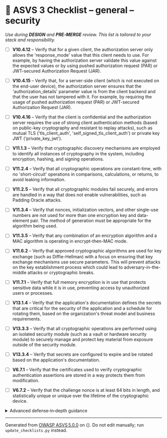 # 🔴 ASVS 3 Checklist – general – security

*Use during **DESIGN** and **PRE‑MERGE** review. This list is tailored to your stack and responsibility.*


- [ ] **V10.4.12** – Verify that for a given client, the authorization server only allows the 'response_mode' value that this client needs to use. For example, by having the authorization server validate this value against the expected values or by using pushed authorization request (PAR) or JWT-secured Authorization Request (JAR).

- [ ] **V10.4.15** – Verify that, for a server-side client (which is not executed on the end-user device), the authorization server ensures that the 'authorization_details' parameter value is from the client backend and that the user has not tampered with it. For example, by requiring the usage of pushed authorization request (PAR) or JWT-secured Authorization Request (JAR).

- [ ] **V10.4.16** – Verify that the client is confidential and the authorization server requires the use of strong client authentication methods (based on public-key cryptography and resistant to replay attacks), such as mutual TLS ('tls_client_auth', 'self_signed_tls_client_auth') or private key JWT ('private_key_jwt').

- [ ] **V11.1.3** – Verify that cryptographic discovery mechanisms are employed to identify all instances of cryptography in the system, including encryption, hashing, and signing operations.

- [ ] **V11.2.4** – Verify that all cryptographic operations are constant-time, with no 'short-circuit' operations in comparisons, calculations, or returns, to avoid leaking information.

- [ ] **V11.2.5** – Verify that all cryptographic modules fail securely, and errors are handled in a way that does not enable vulnerabilities, such as Padding Oracle attacks.

- [ ] **V11.3.4** – Verify that nonces, initialization vectors, and other single-use numbers are not used for more than one encryption key and data-element pair. The method of generation must be appropriate for the algorithm being used.

- [ ] **V11.3.5** – Verify that any combination of an encryption algorithm and a MAC algorithm is operating in encrypt-then-MAC mode.

- [ ] **V11.6.2** – Verify that approved cryptographic algorithms are used for key exchange (such as Diffie-Hellman) with a focus on ensuring that key exchange mechanisms use secure parameters. This will prevent attacks on the key establishment process which could lead to adversary-in-the-middle attacks or cryptographic breaks.

- [ ] **V11.7.1** – Verify that full memory encryption is in use that protects sensitive data while it is in use, preventing access by unauthorized users or processes.

- [ ] **V13.1.4** – Verify that the application's documentation defines the secrets that are critical for the security of the application and a schedule for rotating them, based on the organization's threat model and business requirements.

- [ ] **V13.3.3** – Verify that all cryptographic operations are performed using an isolated security module (such as a vault or hardware security module) to securely manage and protect key material from exposure outside of the security module.

- [ ] **V13.3.4** – Verify that secrets are configured to expire and be rotated based on the application's documentation.

- [ ] **V6.7.1** – Verify that the certificates used to verify cryptographic authentication assertions are stored in a way protects them from modification.

- [ ] **V6.7.2** – Verify that the challenge nonce is at least 64 bits in length, and statistically unique or unique over the lifetime of the cryptographic device.

<details><summary>Advanced defense‑in‑depth guidance</summary>


_Add organisation‑specific recommendations, links to tooling, threat models, etc._

</details>


---

Generated from [OWASP ASVS 5.0.0](https://owasp.org/www-project-application-security-verification-standard/) on {}. Do not edit manually; run `update_checklists.py` instead.
